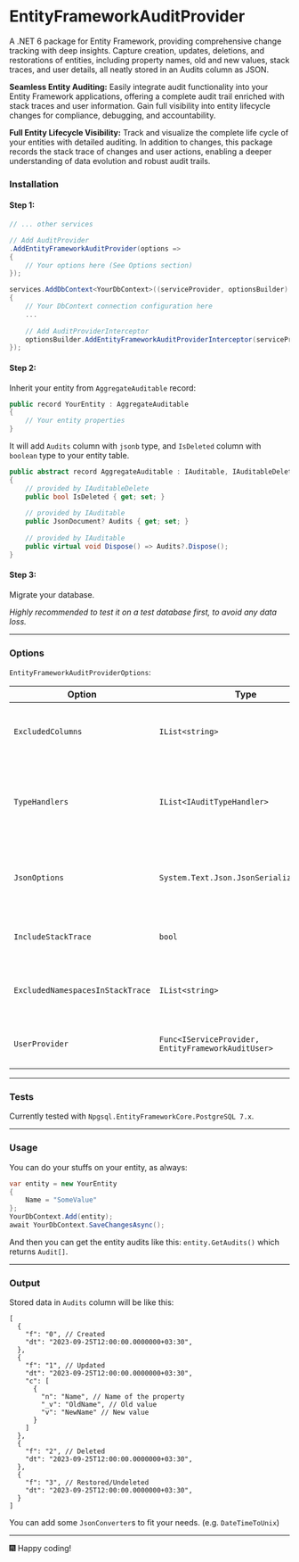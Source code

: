 # EntityFrameworkAuditProvider
A .NET 6 package for Entity Framework, providing comprehensive change tracking with deep insights. Capture creation, updates, deletions, and restorations of entities, including property names, old and new values, stack traces, and user details, all neatly stored in an Audits column as JSON.

**Seamless Entity Auditing:** Easily integrate audit functionality into your Entity Framework applications, offering a complete audit trail enriched with stack traces and user information. Gain full visibility into entity lifecycle changes for compliance, debugging, and accountability.

**Full Entity Lifecycle Visibility:** Track and visualize the complete life cycle of your entities with detailed auditing. In addition to changes, this package records the stack trace of changes and user actions, enabling a deeper understanding of data evolution and robust audit trails.

### Installation
#### Step 1:
```csharp
// ... other services

// Add AuditProvider
.AddEntityFrameworkAuditProvider(options =>
{
    // Your options here (See Options section)
});

services.AddDbContext<YourDbContext>((serviceProvider, optionsBuilder) =>
{
    // Your DbContext connection configuration here
    ...
    
    // Add AuditProviderInterceptor
    optionsBuilder.AddEntityFrameworkAuditProviderInterceptor(serviceProvider);
});
```

#### Step 2:
Inherit your entity from `AggregateAuditable` record:
```csharp
public record YourEntity : AggregateAuditable
{
    // Your entity properties
}
```
It will add `Audits` column with `jsonb` type, and `IsDeleted` column with `boolean` type to your entity table.
```csharp
public abstract record AggregateAuditable : IAuditable, IAuditableDelete
{
    // provided by IAuditableDelete
    public bool IsDeleted { get; set; }
    
    // provided by IAuditable
    public JsonDocument? Audits { get; set; }
    
    // provided by IAuditable
    public virtual void Dispose() => Audits?.Dispose();
}
```

#### Step 3:
Migrate your database.

_Highly recommended to test it on a test database first, to avoid any data loss._

---
### Options
`EntityFrameworkAuditProviderOptions`:

| Option                           | Type                                                | Description                                                              | Default                                                                                                                            |
|----------------------------------|-----------------------------------------------------|--------------------------------------------------------------------------|------------------------------------------------------------------------------------------------------------------------------------|
| `ExcludedColumns`                | `IList<string>`                                     | Columns to being excluded from auditing                                  | `Audits`                                                                                                                           |
| `TypeHandlers`                   | `IList<IAuditTypeHandler>`                          | Handlers to check if the changed value is eligible to be audited or not  | Empty. Two type handlers are already implemented as `AuditDateTimeHandler` and `AuditListHandler` which can be added to this list  |
| `JsonOptions`                    | `System.Text.Json.JsonSerializerOptions`            | Json serializer options to serialize and deserialize audits              |                                                                                                                                    |
| `IncludeStackTrace`              | `bool`                                              | Include stack trace in audit records                                     | `false`                                                                                                                            |
| `ExcludedNamespacesInStackTrace` | `IList<string>`                                     | Namespaces to be excluded from stack trace                               | `System`, `Microsoft`                                                                                                              |
| `UserProvider`                   | `Func<IServiceProvider, EntityFrameworkAuditUser>`  | User provider to get current user id                                     | `null`                                                                                                                             |

---
### Tests
Currently tested with `Npgsql.EntityFrameworkCore.PostgreSQL 7.x`.

---
### Usage
You can do your stuffs on your entity, as always:
```csharp
var entity = new YourEntity
{
    Name = "SomeValue"
};
YourDbContext.Add(entity);
await YourDbContext.SaveChangesAsync();
```

And then you can get the entity audits like this: `entity.GetAudits()` which returns `Audit[]`.

---
### Output
Stored data in `Audits` column will be like this:
```json5
[
  {
    "f": "0", // Created
    "dt": "2023-09-25T12:00:00.0000000+03:30",
  },
  {
    "f": "1", // Updated
    "dt": "2023-09-25T12:00:00.0000000+03:30",
    "c": [
      {
        "n": "Name", // Name of the property
        "_v": "OldName", // Old value
        "v": "NewName" // New value
      }
    ]
  },
  {
    "f": "2", // Deleted
    "dt": "2023-09-25T12:00:00.0000000+03:30",
  },
  {
    "f": "3", // Restored/Undeleted
    "dt": "2023-09-25T12:00:00.0000000+03:30",
  }
]
```
You can add some `JsonConverter`s to fit your needs. (e.g. `DateTimeToUnix`)

---
🎆 Happy coding!